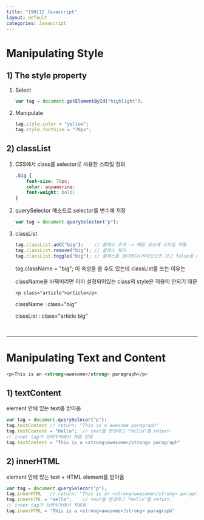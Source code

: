 ```yaml
---
title: "190112 Javascript"
layout: default
categories: Javascript
---
```


# Manipulating Style

## 1) The style property

1. Select

   ```js
   var tag = document.getElementById("highlight");
   ```

2. Manipulate

   ```js
   tag.style.color = "yellow";
   tag.style.fontSize = "70px";
   ```

   

## 2) classList

1. CSS에서 class를 selector로 사용한 스타일 정의

   ```css
   .big {
       font-size: 70px;
       color: aquamarine;
       font-weight: bold;
   }
   ```

2. querySelector 메소드로 selector를 변수에 저장

   ```js
   var tag = document.querySelector("p");
   ```

3. classList

   ```js
   tag.classList.add("big");	// 클래스 추가 -> 해당 요소에 스타일 적용
   tag.classList.remove("big");	// 클래스 제거
   tag.classList.toggle("big");	// 클래스를 껐다켰다(켜져있으면 끄고 false를 return)
   ```

   tag.className = "big"; 이 속성을 쓸 수도 있는데 classList를 쓰는 이유는

   className을 바꿔버리면 이미 설정되어있는 class의 style은 적용이 안되기 때문

   `<p class="article">article</p>`

   className : class="big"

   classList : class="article big"

<br>

------



# Manipulating Text and Content

```html
<p>This is an <strong>awesome</strong> paragraph</p>
```

## 1) textContent

element 안에 있는 text를 받아옴

```js
var tag = document.querySelecor("p");
tag.textContent	// return: "This is a awesome paragraph"
tag.textContent = "Hello";	// text를 변경하고 "Hello"를 return
// inner tag가 브라우저에서 적용 안됨
tag.textContent = "This is a <strong>awesome</strong> paragraph"
```



## 2) innerHTML

element 안에 있는 text + HTML element를 받아옴

```js
var tag = document.querySelecor("p");
tag.innerHTML	// return: "This is an <strong>awesome</strong> paragraph"
tag.innerHTML = "Hello";	// text를 변경하고 "Hello"를 return
// inner tag가 브라우저에서 적용됨
tag.innerHTML = "This is a <strong>awesome</strong> paragraph"
```



